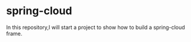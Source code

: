 # spring-cloud
In this repository,I will start a project to show how to build a spring-cloud frame.
